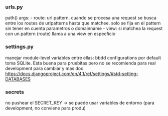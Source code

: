 ### urls.py 
path() args:
    - route: url pattern. cuando se procesa una request se busca entre los routes de urlpatterns hasta que matchee.
            solo se fija en el pattern sin tener en cuenta parametros o domainname
    - view: si matchea la request con un pattern (route) llama a una view en especficio

### settings.py
manejar module-level variables
entre ellas: bbdd configurations
por default toma SQLite. Esta buena para pruebitas pero no se recomienda para real development
para cambiar y mas doc https://docs.djangoproject.com/en/4.1/ref/settings/#std-setting-DATABASES

### secrets
no pushear el SECRET_KEY -> se puede usar variables de entorno (para development, no conviene para produ)